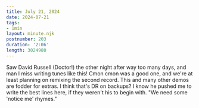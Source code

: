```yaml
---
title: July 21, 2024
date: 2024-07-21
tags:
- 1min
layout: minute.njk
postnumber: 203
duration: '2:06'
length: 3024980
---
```

Saw David Russell (Doctor!) the other night after way too many days, and man I miss writing tunes like this! Cmon cmon was a good one, and we're at least planning on remixing the second record. This and many other demos are fodder for extras. I think that's DR on backups? I know he pushed me to write the best lines here, if they weren't his to begin with. "We need some 'notice me' rhymes."

 